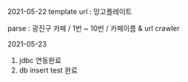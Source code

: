 

2021-05-22
template url : 망고플레이트

parse : 광진구 카페 / 1번 ~ 10번 / 카페이름 & url crawler


2021-05-23
1. jdbc 연동완료
2. db insert test 완료

